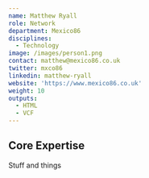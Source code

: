 ```yaml
---
name: Matthew Ryall
role: Network
department: Mexico86
disciplines:
  - Technology
image: /images/person1.png
contact: matthew@mexico86.co.uk
twitter: mxco86
linkedin: matthew-ryall
website: 'https://www.mexico86.co.uk'
weight: 10
outputs:
  - HTML
  - VCF
---
```


## Core Expertise

Stuff and things
